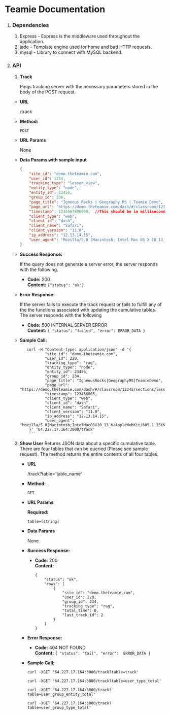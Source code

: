 # Teamie Documentation

1. ### Dependencies
	1. Express - Express is the middleware used throughout the application. 
	2.  jade - Template engine used for home and bad HTTP requests. 
	3. mysql - Library to connect with MySQL backend. 



2. ### API

	1. **Track**
	
	   Pings tracking server with the necessary parameters stored in the body of the POST request.

	* **URL**

	  /track

	* **Method:**
	  
	  `POST`
	  
	*  **URL Params**

	   None
	   
	* **Data Params with sample input**
		```json
		{
		    "site_id": "demo.theteamie.com",
		    "user_id": 1234,
			"tracking_type": "lesson_view",  
			"entity_type": "node",  
			"entity_id": 23456,
			"group_id": 236,  
			"page_title": "Igneous Rocks | Geography MS | Teamie Demo",  
			"page_url": "https://demo.theteamie.com/dash/#/classroom/12345/sections/lesson/45678",  
			"timestamp": 1234567890000,  //This should be in milliseconds.
			"client_type": "web",  
			"client_id": "dash",  
			"client_name": "Safari",  
			"client_version": "11.0",  
			"ip_address": "12.13.14.15",  
			"user_agent": "Mozilla/5.0 (Macintosh; Intel Mac OS X 10_13_6) AppleWebKit/605.1.15 (KHTML, like Gecko) Version/13.0 Safari/605.1.15"
		}
		```

	* **Success Response:**
	  
	  If the query does not generate a server error, the server responds with the following.

	  * **Code:** 200 <br />
	    **Content:** `{"status": "ok"}`
	 
	* **Error Response:**

	  If the server fails to execute the track request or fails to fulfill any of the the functions associated with updating the cumulative tables. The server responds with the following

	  * **Code:** 500 INTERNAL SERVER ERROR <br />
	    **Content:** `{
				    "status": "failed",
				    "error": ERROR_DATA
				}`

	* **Sample Call:**

		 ```
			curl -H "Content-type: application/json" -d '{
			        "site_id": "demo.theteamie.com",
			        "user_id": 220,
			        "tracking_type": "rag",
			        "entity_type": "node",
			        "entity_id": 23456,
			        "group_id": 234,
			        "page_title": "IgneousRocks|GeographyMS|TeamieDemo",
			        "page_url": "https://demo.theteamie.com/dash/#/classroom/12345/sections/lesson/45678",
			        "timestamp": 123456005,
			        "client_type": "web",
			        "client_id": "dash",
			        "client_name": "Safari",
			        "client_version": "11.0",
			        "ip_address": "12.13.14.15",
			        "user_agent": "Mozilla/5.0(Macintosh;IntelMacOSX10_13_6)AppleWebKit/605.1.15(KHTML,likeGecko)Version/13.0Safari/605.1.15"
			 }' '64.227.17.164:3000/track'  
			 ``` 
		
	2. **Show User**
		  Returns JSON data about a specific cumulative table. There are four tables that can be queried (Please see sample request). The method returns the entire contents of all four tables. 

		* **URL**

		  /track?table='table_name'

		* **Method:**

		  `GET`
		  
		*  **URL Params**

		   **Required:**
		 
		   `table=[string]`

		* **Data Params**

		  None

		* **Success Response:**

		  * **Code:** 200 <br />
		    **Content:** 
		   
				{
				    "status": "ok",
				    "rows": [
				        {
				            "site_id": "demo.theteamie.com",
				            "user_id": 220,
				            "group_id": 234,
				            "tracking_type": "rag",
				            "total_time": 0,
				            "last_track_id": 2
				        }
				    ]
				}
						 
		* **Error Response:**

		  * **Code:** 404 NOT FOUND <br />
		    **Content:** 
				`{
				    "status": "fail",
				    "error":  ERROR_DATA
		}`


		* **Sample Call:**

		  `curl -XGET '64.227.17.164:3000/track?table=track'`	
		  
		  `curl -XGET '64.227.17.164:3000/track?table=user_type_total'`	
		  
		  `curl -XGET '64.227.17.164:3000/track?table=user_group_entity_total'`	
		  
		  `curl -XGET '64.227.17.164:3000/track?table=user_group_type_total'`	

